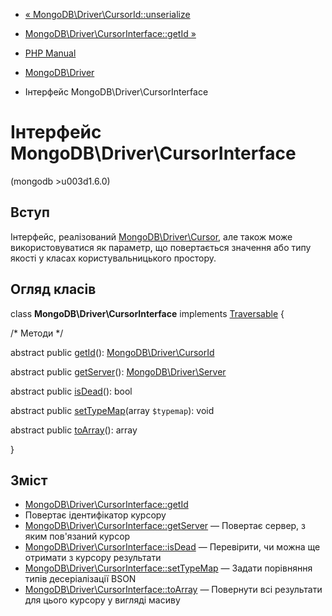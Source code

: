 - [«
MongoDB\Driver\CursorId::unserialize](mongodb-driver-cursorid.unserialize.md)
- [MongoDB\Driver\CursorInterface::getId
»](mongodb-driver-cursorinterface.getid.md)

- [PHP Manual](index.md)
- [MongoDB\Driver](book.mongodb.md)
- Інтерфейс MongoDB\Driver\CursorInterface

# Інтерфейс MongoDB\Driver\CursorInterface

(mongodb \>u003d1.6.0)

## Вступ

Інтерфейс, реалізований
[MongoDB\Driver\Cursor](class.mongodb-driver-cursor.md), але також
може використовуватися як параметр, що повертається значення або
типу якості у класах користувальницького простору.

## Огляд класів

class **MongoDB\Driver\CursorInterface** implements
[Traversable](class.traversable.md) {

/\* Методи \*/

abstract public [getId](mongodb-driver-cursorinterface.getid.md)():
[MongoDB\Driver\CursorId](class.mongodb-driver-cursorid.md)

abstract public
[getServer](mongodb-driver-cursorinterface.getserver.md)():
[MongoDB\Driver\Server](class.mongodb-driver-server.md)

abstract public [isDead](mongodb-driver-cursorinterface.isdead.md)():
bool

abstract public
[setTypeMap](mongodb-driver-cursorinterface.settypemap.md)(array
`$typemap`): void

abstract public
[toArray](mongodb-driver-cursorinterface.toarray.md)(): array

}

## Зміст

- [MongoDB\Driver\CursorInterface::getId](mongodb-driver-cursorinterface.getid.md)
- Повертає ідентифікатор курсору
- [MongoDB\Driver\CursorInterface::getServer](mongodb-driver-cursorinterface.getserver.md)
— Повертає сервер, з яким пов'язаний курсор
- [MongoDB\Driver\CursorInterface::isDead](mongodb-driver-cursorinterface.isdead.md)
— Перевірити, чи можна ще отримати з курсору результати
- [MongoDB\Driver\CursorInterface::setTypeMap](mongodb-driver-cursorinterface.settypemap.md)
— Задати порівняння типів десеріалізації BSON
- [MongoDB\Driver\CursorInterface::toArray](mongodb-driver-cursorinterface.toarray.md)
— Повернути всі результати для цього курсору у вигляді масиву
